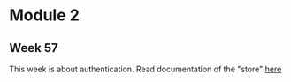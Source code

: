 # Module 2

## Week 57

This week is about authentication. Read documentation of the "store" [here](/M2/Back-end/S7/Authentication/store/README.md)